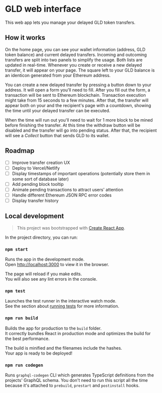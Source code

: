 # GLD web interface

This web app lets you manage your delayed GLD token transfers.

## How it works

On the home page, you can see your wallet information (address, GLD token balance) and current delayed transfers. Incoming and outcoming transfers are split into two panels to simplify the usage. Both lists are updated in real-time. Whenever you create or receive a new delayed transfer, it will appear on your page. The square left to your GLD balance is an identicon generated from your Ethereum address.

You can create a new delayed transfer by pressing a button down to your address. It will open a form you'll need to fill. After you fill out the form, a transaction will be sent to Ethereum blockchain. Transaction execution might take from 15 seconds to a few minutes. After that, the transfer will appear both on your and the recipient's page with a countdown, showing the time until your delayed transfer can be executed.

When the time will run out you'll need to wait for 1 more block to be mined before finishing the transfer. At this time the withdraw button will be disabled and the transfer will go into pending status. After that, the recipient will see a _Collect_ button that sends GLD to its wallet.

## Roadmap

- [ ] Improve transfer creation UX
- [ ] Deploy to Vercel/Netlify
- [ ] Display timestamps of important operations (potentially store them in some sort of database later)
- [ ] Add pending block tooltip
- [ ] Animate pending transactions to attract users' attention
- [ ] Handle different Ethereum JSON RPC error codes
- [ ] Display transfer history

## Local development

> This project was bootstrapped with [Create React App](https://github.com/facebook/create-react-app).

In the project directory, you can run:

### `npm start`

Runs the app in the development mode.\
Open [http://localhost:3000](http://localhost:3000) to view it in the browser.

The page will reload if you make edits.\
You will also see any lint errors in the console.

### `npm test`

Launches the test runner in the interactive watch mode.\
See the section about [running tests](https://facebook.github.io/create-react-app/docs/running-tests) for more information.

### `npm run build`

Builds the app for production to the `build` folder.\
It correctly bundles React in production mode and optimizes the build for the best performance.

The build is minified and the filenames include the hashes.\
Your app is ready to be deployed!

### `npm run codegen`

Runs `graphql-codegen` CLI which generates TypeScript definitions from the projects' GraphQL schema. You don't need to run this script all the time because it's attached to `prebuild`, `prestart` and `postinstall` hooks.
